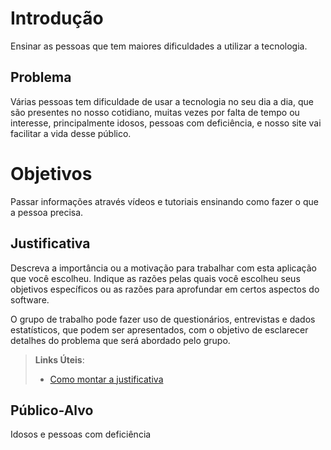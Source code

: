 # Introdução

Ensinar as pessoas que tem maiores dificuldades a utilizar a tecnologia.

## Problema
Várias pessoas tem dificuldade de usar a tecnologia no seu dia a dia, que são presentes no nosso cotidiano, muitas vezes por falta de tempo ou interesse, principalmente idosos, pessoas com deficiência, e nosso site vai facilitar a vida desse público.

# Objetivos

Passar informações através vídeos e tutoriais ensinando como fazer o que a pessoa precisa.

## Justificativa

Descreva a importância ou a motivação para trabalhar com esta aplicação que você escolheu. Indique as razões pelas quais você escolheu seus objetivos específicos ou as razões para aprofundar em certos aspectos do software.

O grupo de trabalho pode fazer uso de questionários, entrevistas e dados estatísticos, que podem ser apresentados, com o objetivo de esclarecer detalhes do problema que será abordado pelo grupo.

> **Links Úteis**:
> - [Como montar a justificativa](https://guiadamonografia.com.br/como-montar-justificativa-do-tcc/)

## Público-Alvo

Idosos e pessoas com deficiência 
